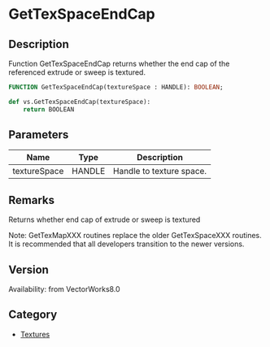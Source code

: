 # GetTexSpaceEndCap

## Description
Function GetTexSpaceEndCap returns whether the end cap of the referenced extrude or sweep is textured.

```pascal
FUNCTION GetTexSpaceEndCap(textureSpace : HANDLE): BOOLEAN;
```

```python
def vs.GetTexSpaceEndCap(textureSpace):
    return BOOLEAN
```

## Parameters
|Name|Type|Description|
|---|---|---|
|textureSpace|HANDLE|Handle to texture space.|

## Remarks
Returns whether end cap of extrude or sweep is textured

Note: GetTexMapXXX routines replace the older GetTexSpaceXXX routines.  It is recommended that all developers transition to the newer versions.

## Version
Availability: from VectorWorks8.0

## Category
* [Textures](../Categories/Textures.md)

